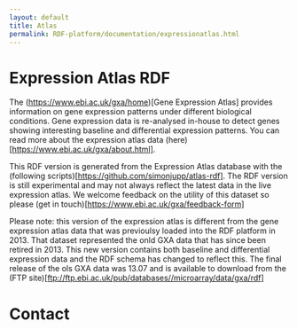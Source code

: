 ```yaml
---
layout: default
title: Atlas
permalink: RDF-platform/documentation/expressionatlas.html
---
```


# Expression Atlas RDF

The (https://www.ebi.ac.uk/gxa/home)[Gene Expression Atlas] provides information on gene expression patterns under different biological conditions. Gene expression data is re-analysed in-house to detect genes showing interesting baseline and differential expression patterns. You can read more about the expression atlas data (here)[https://www.ebi.ac.uk/gxa/about.html]. 

This RDF version is generated from the Expression Atlas database with the (following scripts)[https://github.com/simonjupp/atlas-rdf]. The RDF version is still experimental and may not always reflect the latest data in the live expression atlas. We welcome feedback on the utility of this dataset so please (get in touch)[https://www.ebi.ac.uk/gxa/feedback-form]

Please note: this version of the expression atlas is different from the gene expression atlas data that was previoulsy loaded into the RDF platform in 2013. That dataset represented the onld GXA data that has since been retired in 2013. This new version contains both baseline and differential expression data and the RDF schema has changed to reflect this. The final release of the ols GXA data was 13.07 and is available to download from the (FTP site)[ftp://ftp.ebi.ac.uk/pub/databases//microarray/data/gxa/rdf]

# Contact
